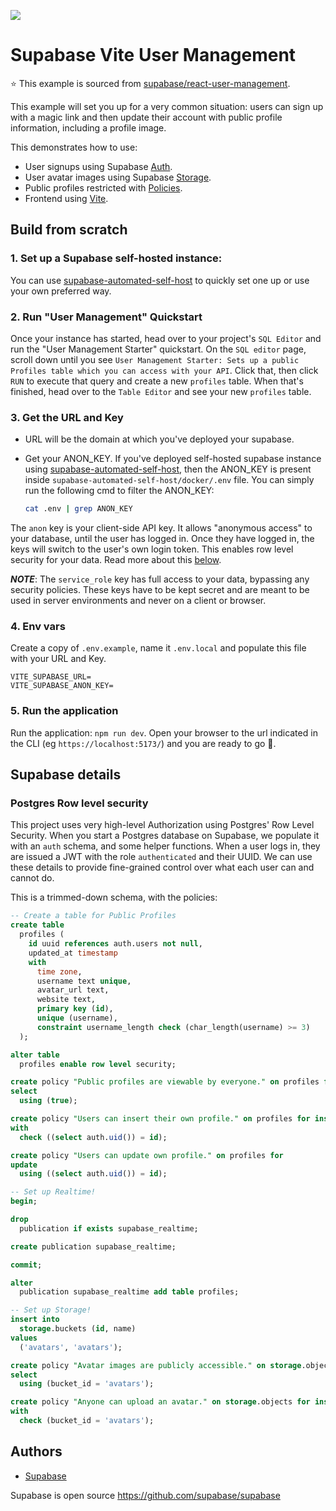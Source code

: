 ![](https://supabase.com/docs/img/user-management-demo.png)

# Supabase Vite User Management

⭐ This example is sourced from [supabase/react-user-management](https://github.com/supabase/supabase/tree/master/examples/user-management/react-user-management).

This example will set you up for a very common situation: users can sign up with a magic link and then update their account with public profile information, including a profile image.

This demonstrates how to use:

- User signups using Supabase [Auth](https://supabase.com/auth).
- User avatar images using Supabase [Storage](https://supabase.com/storage).
- Public profiles restricted with [Policies](https://supabase.com/docs/guides/auth#policies).
- Frontend using [Vite](https://vitejs.dev/).

## Build from scratch

### 1. Set up a Supabase self-hosted instance:

You can use [supabase-automated-self-host](https://github.com/singh-inder/supabase-automated-self-host) to quickly set one up or use your own preferred way.

### 2. Run "User Management" Quickstart

Once your instance has started, head over to your project's `SQL Editor` and run the "User Management Starter" quickstart. On the `SQL editor` page, scroll down until you see `User Management Starter: Sets up a public Profiles table which you can access with your API`. Click that, then click `RUN` to execute that query and create a new `profiles` table. When that's finished, head over to the `Table Editor` and see your new `profiles` table.

### 3. Get the URL and Key

- URL will be the domain at which you've deployed your supabase.

- Get your ANON_KEY. If you've deployed self-hosted supabase instance using [supabase-automated-self-host](https://github.com/singh-inder/supabase-automated-self-host), then the ANON_KEY is present inside `supabase-automated-self-host/docker/.env` file. You can simply run the following cmd to filter the ANON_KEY:
  ```bash
  cat .env | grep ANON_KEY
  ```

The `anon` key is your client-side API key. It allows "anonymous access" to your database, until the user has logged in. Once they have logged in, the keys will switch to the user's own login token. This enables row level security for your data. Read more about this [below](#postgres-row-level-security).

**_NOTE_**: The `service_role` key has full access to your data, bypassing any security policies. These keys have to be kept secret and are meant to be used in server environments and never on a client or browser.

### 4. Env vars

Create a copy of `.env.example`, name it `.env.local` and populate this file with your URL and Key.

```
VITE_SUPABASE_URL=
VITE_SUPABASE_ANON_KEY=
```

### 5. Run the application

Run the application: `npm run dev`. Open your browser to the url indicated in the CLI (eg `https://localhost:5173/`) and you are ready to go 🚀.

## Supabase details

### Postgres Row level security

This project uses very high-level Authorization using Postgres' Row Level Security.
When you start a Postgres database on Supabase, we populate it with an `auth` schema, and some helper functions.
When a user logs in, they are issued a JWT with the role `authenticated` and their UUID.
We can use these details to provide fine-grained control over what each user can and cannot do.

This is a trimmed-down schema, with the policies:

```sql
-- Create a table for Public Profiles
create table
  profiles (
    id uuid references auth.users not null,
    updated_at timestamp
    with
      time zone,
      username text unique,
      avatar_url text,
      website text,
      primary key (id),
      unique (username),
      constraint username_length check (char_length(username) >= 3)
  );

alter table
  profiles enable row level security;

create policy "Public profiles are viewable by everyone." on profiles for
select
  using (true);

create policy "Users can insert their own profile." on profiles for insert
with
  check ((select auth.uid()) = id);

create policy "Users can update own profile." on profiles for
update
  using ((select auth.uid()) = id);

-- Set up Realtime!
begin;

drop
  publication if exists supabase_realtime;

create publication supabase_realtime;

commit;

alter
  publication supabase_realtime add table profiles;

-- Set up Storage!
insert into
  storage.buckets (id, name)
values
  ('avatars', 'avatars');

create policy "Avatar images are publicly accessible." on storage.objects for
select
  using (bucket_id = 'avatars');

create policy "Anyone can upload an avatar." on storage.objects for insert
with
  check (bucket_id = 'avatars');
```

## Authors

- [Supabase](https://supabase.com)

Supabase is open source https://github.com/supabase/supabase
